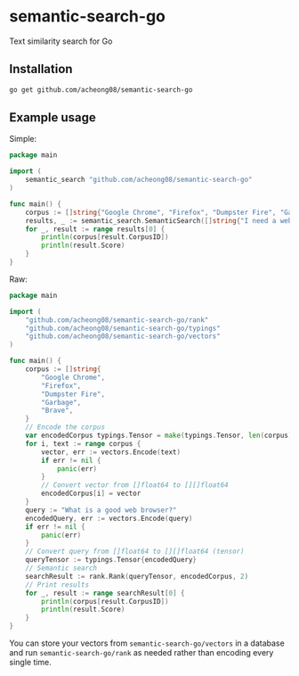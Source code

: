 # semantic-search-go
Text similarity search for Go

## Installation
```bash
go get github.com/acheong08/semantic-search-go
```

## Example usage
Simple:
```go
package main

import (
	semantic_search "github.com/acheong08/semantic-search-go"
)

func main() {
	corpus := []string{"Google Chrome", "Firefox", "Dumpster Fire", "Garbage", "Brave"}
	results, _ := semantic_search.SemanticSearch([]string{"I need a web browser"}, corpus, 2)
	for _, result := range results[0] {
		println(corpus[result.CorpusID])
		println(result.Score)
	}
}
```

Raw:
```go
package main

import (
	"github.com/acheong08/semantic-search-go/rank"
	"github.com/acheong08/semantic-search-go/typings"
	"github.com/acheong08/semantic-search-go/vectors"
)

func main() {
	corpus := []string{
		"Google Chrome",
		"Firefox",
		"Dumpster Fire",
		"Garbage",
		"Brave",
	}
	// Encode the corpus
	var encodedCorpus typings.Tensor = make(typings.Tensor, len(corpus))
	for i, text := range corpus {
		vector, err := vectors.Encode(text)
		if err != nil {
			panic(err)
		}
		// Convert vector from []float64 to [][]float64
		encodedCorpus[i] = vector
	}
	query := "What is a good web browser?"
	encodedQuery, err := vectors.Encode(query)
	if err != nil {
		panic(err)
	}
	// Convert query from []float64 to [][]float64 (tensor)
	queryTensor := typings.Tensor{encodedQuery}
	// Semantic search
	searchResult := rank.Rank(queryTensor, encodedCorpus, 2)
	// Print results
	for _, result := range searchResult[0] {
		println(corpus[result.CorpusID])
		println(result.Score)
	}
}

```

You can store your vectors from `semantic-search-go/vectors` in a database and run `semantic-search-go/rank` as needed rather than encoding every single time.
